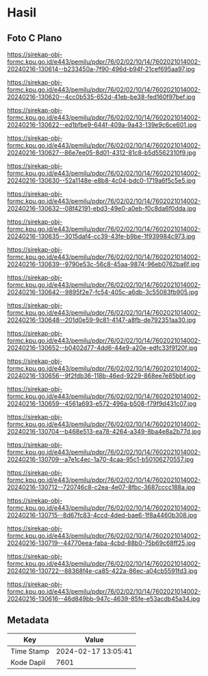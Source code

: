 # Hasil

## Foto C Plano

https://sirekap-obj-formc.kpu.go.id/e443/pemilu/pdpr/76/02/02/10/14/7602021014002-20240216-130614--b233450a-7f90-496d-b94f-21cef695aa97.jpg

https://sirekap-obj-formc.kpu.go.id/e443/pemilu/pdpr/76/02/02/10/14/7602021014002-20240216-130620--4cc0b535-652d-41eb-be38-fed160f97bef.jpg

https://sirekap-obj-formc.kpu.go.id/e443/pemilu/pdpr/76/02/02/10/14/7602021014002-20240216-130622--ed1bfbe9-644f-409a-9a43-139e9c6ce601.jpg

https://sirekap-obj-formc.kpu.go.id/e443/pemilu/pdpr/76/02/02/10/14/7602021014002-20240216-130627--86e7ee05-8d01-4312-81c8-b5d5562310f9.jpg

https://sirekap-obj-formc.kpu.go.id/e443/pemilu/pdpr/76/02/02/10/14/7602021014002-20240216-130630--52a1148e-e8b8-4c04-bdc0-1719a6f5c5e5.jpg

https://sirekap-obj-formc.kpu.go.id/e443/pemilu/pdpr/76/02/02/10/14/7602021014002-20240216-130632--08f42191-ebd3-49e0-a0eb-f0c8da6f0dda.jpg

https://sirekap-obj-formc.kpu.go.id/e443/pemilu/pdpr/76/02/02/10/14/7602021014002-20240216-130635--3015daf4-cc39-43fe-b9be-1f939984c973.jpg

https://sirekap-obj-formc.kpu.go.id/e443/pemilu/pdpr/76/02/02/10/14/7602021014002-20240216-130639--9790e53c-56c8-45aa-9874-96eb0762ba6f.jpg

https://sirekap-obj-formc.kpu.go.id/e443/pemilu/pdpr/76/02/02/10/14/7602021014002-20240216-130642--9895f2e7-fc54-405c-a6db-3c55083fb905.jpg

https://sirekap-obj-formc.kpu.go.id/e443/pemilu/pdpr/76/02/02/10/14/7602021014002-20240216-130648--201d0e59-9c81-4147-a8fb-de792351aa30.jpg

https://sirekap-obj-formc.kpu.go.id/e443/pemilu/pdpr/76/02/02/10/14/7602021014002-20240216-130652--b0402d77-4dd6-44e9-a20e-edfc33f9120f.jpg

https://sirekap-obj-formc.kpu.go.id/e443/pemilu/pdpr/76/02/02/10/14/7602021014002-20240216-130656--9f2fdb36-118b-46ed-9229-868ee7e85bbf.jpg

https://sirekap-obj-formc.kpu.go.id/e443/pemilu/pdpr/76/02/02/10/14/7602021014002-20240216-130659--4561a693-e572-496a-b508-f79f9d431c07.jpg

https://sirekap-obj-formc.kpu.go.id/e443/pemilu/pdpr/76/02/02/10/14/7602021014002-20240216-130704--b468e513-ea78-4264-a349-8ba4e8a2b77d.jpg

https://sirekap-obj-formc.kpu.go.id/e443/pemilu/pdpr/76/02/02/10/14/7602021014002-20240216-130709--a7e1c4ec-1a70-4caa-95c1-b50106270557.jpg

https://sirekap-obj-formc.kpu.go.id/e443/pemilu/pdpr/76/02/02/10/14/7602021014002-20240216-130712--720746c8-c2ea-4e07-8fbc-3687cccc188a.jpg

https://sirekap-obj-formc.kpu.go.id/e443/pemilu/pdpr/76/02/02/10/14/7602021014002-20240216-130715--8d67fc83-4ccd-4ded-bae6-1f8a4460b308.jpg

https://sirekap-obj-formc.kpu.go.id/e443/pemilu/pdpr/76/02/02/10/14/7602021014002-20240216-130719--44770eea-faba-4cbd-88b0-75b69c68ff25.jpg

https://sirekap-obj-formc.kpu.go.id/e443/pemilu/pdpr/76/02/02/10/14/7602021014002-20240216-130722--88368f4e-ca85-422a-86ec-a04cb5591fd3.jpg

https://sirekap-obj-formc.kpu.go.id/e443/pemilu/pdpr/76/02/02/10/14/7602021014002-20240216-130616--46d849bb-947c-4639-85fe-e53acdb45a34.jpg


## Metadata

| Key        | Value               |
| ---------- | ------------------- |
| Time Stamp | 2024-02-17 13:05:41 |
| Kode Dapil | 7601                |



